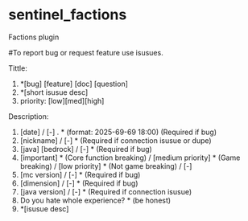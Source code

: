 # sentinel_factions
Factions plugin

#To report bug or request feature use isusues.

Tittle:
1. *[bug] [feature] [doc] [question]
2. *[short isusue desc]
3.  priority: [low][med][high]

Description:
1. [date] / [-] . * (format: 2025-69-69 18:00) (Required if bug)
2. [nickname] / [-] * (Required if connection isusue or dupe)
3. [java] [bedrock] / [-] * (Required if bug)
4. [important] * (Core function breaking) / [medium priority] * (Game breaking) / [low priority] * (Not game breaking) / [-]
5. [mc version] / [-] * (Required if bug)
6. [dimension] / [-] * (Required if bug)
7. [java version] / [-] * (Required if connection isusue)
8. Do you hate whole experience? * (be honest)
9. *[isusue desc]
